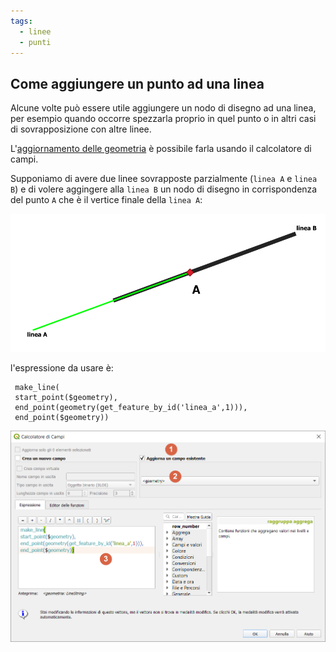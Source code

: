 ```yaml
---
tags:
  - linee
  - punti
---
```


## Come aggiungere un punto ad una linea

Alcune volte può essere utile aggiungere un nodo di disegno ad una linea, per esempio quando occorre spezzarla proprio in quel punto o in altri casi di sovrapposizione con altre linee.

L'[aggiornamento delle geometria](agg_geom.md) è possibile farla usando il calcolatore di campi.

Supponiamo di avere due linee sovrapposte parzialmente (`linea A` e `linea B`) e di volere aggingere alla `linea B` un nodo di disegno in corrispondenza del punto `A` che è il vertice finale della `linea A`:

[![](../img/esempi/add_punto_a_linea/img_01.png)](../img/esempi/add_punto_a_linea/img_01.png)


l'espressione da usare è:

```
 make_line(  
 start_point($geometry), 
 end_point(geometry(get_feature_by_id('linea_a',1))),
 end_point($geometry))
```

 ![](../img/esempi/add_punto_a_linea/img_02.png)

 